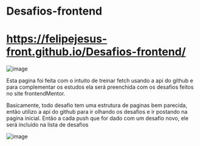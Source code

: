 # Desafios-frontend

# https://felipejesus-front.github.io/Desafios-frontend/

 ![image](https://user-images.githubusercontent.com/61891985/189227713-81840de7-1c83-4696-a24c-dff8853076f5.png)
 
 
 Esta pagina foi feita com o intuito de treinar fetch usando a api do github e para complementar os estudos ela será preenchida com os desafios feitos no site frontendMentor.
 
 Basicamente, todo desafio tem uma estrutura de paginas bem parecida, então utilizo a api do github para ir olhando os desafios e ir postando na pagina inicial.
 Então a cada push que for dado com um desafio novo, ele será incluído na lista de desafios
 
 ![image](https://user-images.githubusercontent.com/61891985/189229674-c15da61b-2bee-453f-8e92-28d0d6aee4ae.png)

 

